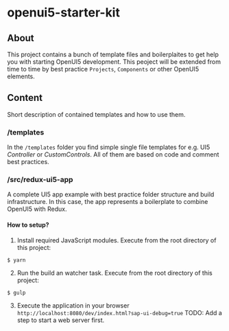 # openui5-starter-kit

## About
This project contains a bunch of template files and boilerplaites to get help you with starting OpenUI5 development. This peoject will be extended from time to time by best practice `Projects`, `Components` or other OpenUI5 elements.

## Content
Short description of contained templates and how to use them.

### /templates
In the `/templates` folder you find simple single file templates for e.g. UI5 *Controller* or *CustomControls*. All of them are based on code and comment best practices.

### /src/redux-ui5-app
A complete UI5 app example with best practice folder structure and build infrastructure. In this case, the app represents a boilerplate to combine OpenUI5 with Redux.

#### How to setup?
1. Install required JavaScript modules. Execute from the root directory of this project:
```
$ yarn
```
2. Run the build an watcher task. Execute from the root directory of this project:
```
$ gulp
```
3. Execute the application in your browser `http://localhost:8080/dev/index.html?sap-ui-debug=true`
TODO: Add a step to start a web server first.
